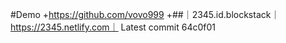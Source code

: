 #Demo
+https://github.com/vovo999
+##｜2345.id.blockstack｜https://2345.netlify.com｜
Latest commit
64c0f01
